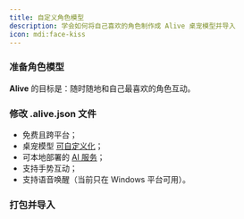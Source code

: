 ```yaml
---
title: 自定义角色模型
description: 学会如何将自己喜欢的角色制作成 Alive 桌宠模型并导入
icon: mdi:face-kiss
---
```


### 准备角色模型

**Alive** 的目标是：随时随地和自己最喜欢的角色互动。

### 修改 .alive.json 文件

- 免费且跨平台；
- 桌宠模型 [可自定义化](/)；
- 可本地部署的 [AI 服务](/)；
- 支持手势互动；
- 支持语音唤醒（当前只在 Windows 平台可用）。

### 打包并导入